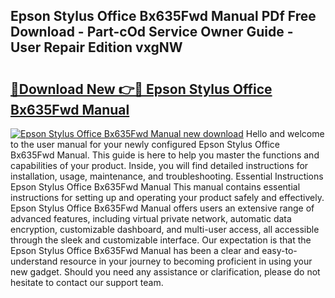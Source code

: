 ## Epson Stylus Office Bx635Fwd Manual PDf Free Download - Part-cOd Service Owner Guide - User Repair Edition vxgNW

# <h2><a href="http://cf20331.oget.top/?id=Epson+Stylus+Office+Bx635Fwd+Manual">🔗Download New 👉🔴 Epson Stylus Office Bx635Fwd Manual</a></h2>

[![Epson Stylus Office Bx635Fwd Manual new download](https://i.imgur.com/5g1atiW.png)](http://cf20331.oget.top/?id=Epson+Stylus+Office+Bx635Fwd+Manual)
Hello and welcome to the user manual for your newly configured Epson Stylus Office Bx635Fwd Manual. This guide is here to help you master the functions and capabilities of your product. Inside, you will find detailed instructions for installation, usage, maintenance, and troubleshooting. Essential Instructions Epson Stylus Office Bx635Fwd Manual This manual contains essential instructions for setting up and operating your product safely and effectively. Epson Stylus Office Bx635Fwd Manual offers users an extensive range of advanced features, including virtual private network, automatic data encryption, customizable dashboard, and multi-user access, all accessible through the sleek and customizable interface. Our expectation is that the Epson Stylus Office Bx635Fwd Manual has been a clear and easy-to-understand resource in your journey to becoming proficient in using your new gadget. Should you need any assistance or clarification, please do not hesitate to contact our support team.
